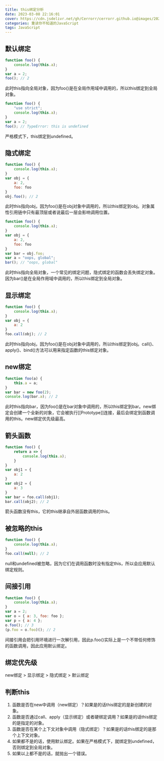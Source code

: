 ```yaml
---
title: this绑定分析
date: 2023-03-08 22:16:01
cover: https://cdn.jsdelivr.net/gh/Cerrorr/cerrorr.github.io@images/202303082221876.png
categories: 重读你不知道的JavaScript
tags: JavaScript
---
```

## 默认绑定

```javaScript
function foo() {
    console.log(this.a);
}
var a = 2;
foo(); // 2
```

此时this指向全局对象，因为foo()是在全局作用域中调用的，所以this绑定到全局对象。

```javaScript
function foo() {
    "use strict";
    console.log(this.a);
}
var a = 2;
foo(); // TypeError: this is undefined
```

严格模式下，this绑定到undefined。

## 隐式绑定

```javaScript
function foo() {
    console.log(this.a);
}
var obj = {
    a: 2,
    foo: foo
}
obj.foo(); // 2
```

此时this指向obj，因为foo()是在obj对象中调用的，所以this绑定到obj。对象属性引用链中只有最顶层或者说最后一层会影响调用位置。

```javaScript
function foo() {
    console.log(this.a);
}
var obj = {
    a: 2,
    foo: foo
}
var bar = obj.foo;
var a = "oops, global";
bar(); // "oops, global"
```

此时this指向全局对象，一个常见的绑定问题，隐式绑定的函数会丢失绑定对象。因为bar()是在全局作用域中调用的，所以this绑定到全局对象。

## 显示绑定

```javaScript
function foo() {
    console.log(this.a);
}
var obj = {
    a: 2
}
foo.call(obj); // 2
```

此时this指向obj，因为foo()是在obj对象中调用的，所以this绑定到obj。call()、apply()、bind()方法可以用来指定函数的this绑定对象。

## new绑定

```javaScript
function foo(a) {
    this.a = a;
}
var bar = new foo(2);
console.log(bar.a); // 2
```

此时this指向bar，因为foo()是在bar对象中调用的，所以this绑定到bar。new绑定会创建一个全新的对象，它会被执行[[Prototype]]连接，最后会绑定到函数调用的this。new绑定优先级最高。

## 箭头函数

```javaScript
function foo() {
    return a => {
        console.log(this.a);
    }
}
var obj1 = {
    a: 2
}
var obj2 = {
    a: 3
}
var bar = foo.call(obj1);
bar.call(obj2); // 2
```

箭头函数没有this，它的this继承自外层函数调用的this。

## 被忽略的this

```javaScript
function foo() {
    console.log(this.a);
}
foo.call(null); // 2
```

null和undefined被忽略，因为它们在调用函数时没有指定this，所以会应用默认绑定规则。

## 间接引用

  ```javaScript
  function foo() {
      console.log(this.a);
  }
  var a = 2;
  var o = { a: 3, foo: foo };
  var p = { a: 4 };
  o.foo(); // 3
  (p.foo = o.foo)(); // 2
  ```

  间接引用会把引用环境进行一次解引用，因此p.foo()实际上是一个不带任何修饰的函数调用，因此应用默认绑定。

## 绑定优先级

new绑定 > 显示绑定 > 隐式绑定 > 默认绑定

## 判断this

1. 函数是否在new中调用（new绑定）？如果是的话this绑定的是新创建的对象。
2. 函数是否通过call、apply（显示绑定）或者硬绑定调用？如果是的话this绑定的是指定的对象。
3. 函数是否在某个上下文对象中调用（隐式绑定）？如果是的话this绑定的是那个上下文对象。
4. 如果都不是的话，使用默认绑定。如果在严格模式下，就绑定到undefined，否则绑定到全局对象。
5. 如果以上都不是的话，就抛出一个错误。

